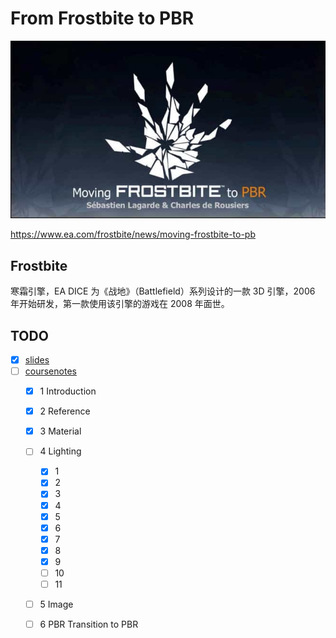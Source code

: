 # From Frostbite to PBR

![cover](https://raw.githubusercontent.com/Ubpa/ImgBed/master/Note/CG/courses/MovingFrostbiteToPBR/cover.jpg)

https://www.ea.com/frostbite/news/moving-frostbite-to-pb

## Frostbite

寒霜引擎，EA DICE 为《战地》（Battlefield）系列设计的一款 3D 引擎，2006 年开始研发，第一款使用该引擎的游戏在 2008 年面世。

## TODO

- [x] [slides](notes/slides.md) 
- [ ] [coursenotes](notes/coursenotes.md) 
  - [x] 1 Introduction
  - [x] 2 Reference
  - [x] 3 Material
  - [ ] 4 Lighting
    - [x] 1
    - [x] 2
    - [x] 3
    - [x] 4
    - [x] 5
    - [x] 6
    - [x] 7
    - [x] 8
    - [x] 9
    - [ ] 10
    - [ ] 11
  - [ ] 5 Image
  - [ ] 6 PBR Transition to PBR

